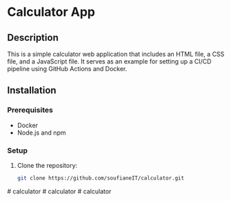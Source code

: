 # Calculator App

## Description
This is a simple calculator web application that includes an HTML file, a CSS file, and a JavaScript file. It serves as an example for setting up a CI/CD pipeline using GitHub Actions and Docker.

## Installation

### Prerequisites
- Docker
- Node.js and npm

### Setup
1. Clone the repository:
   ```bash
   git clone https://github.com/soufianeIT/calculator.git
#   c a l c u l a t o r  
 #   c a l c u l a t o r  
 #   c a l c u l a t o r  
 